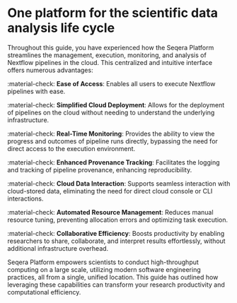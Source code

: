 
# One platform for the scientific data analysis life cycle 

Throughout this guide, you have experienced how the Seqera Platform streamlines the management, execution, monitoring, and analysis of Nextflow pipelines in the cloud. This centralized and intuitive interface offers numerous advantages:

:material-check: **Ease of Access**: Enables all users to execute Nextflow pipelines with ease.

:material-check: **Simplified Cloud Deployment**: Allows for the deployment of pipelines on the cloud without needing to understand the underlying infrastructure.

:material-check: **Real-Time Monitoring**: Provides the ability to view the progress and outcomes of pipeline runs directly, bypassing the need for direct access to the execution environment.

:material-check: **Enhanced Provenance Tracking**: Facilitates the logging and tracking of pipeline provenance, enhancing reproducibility.

:material-check: **Cloud Data Interaction**: Supports seamless interaction with cloud-stored data, eliminating the need for direct cloud console or CLI interactions.

:material-check: **Automated Resource Management**: Reduces manual resource tuning, preventing allocation errors and optimizing task execution.

:material-check: **Collaborative Efficiency**: Boosts productivity by enabling researchers to share, collaborate, and interpret results effortlessly, without additional infrastructure overhead.

Seqera Platform empowers scientists to conduct high-throughput computing on a large scale, utilizing modern software engineering practices, all from a single, unified location. This guide has outlined how leveraging these capabilities can transform your research productivity and computational efficiency.

